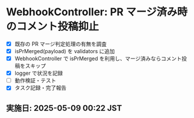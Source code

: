 # WebhookController: PR マージ済み時のコメント投稿抑止

- [x] 既存の PR マージ判定処理の有無を調査
- [x] isPrMerged(payload) を validators に追加
- [x] WebhookController で isPrMerged を利用し、マージ済みならコメント投稿をスキップ
- [x] logger で状況を記録
- [ ] 動作検証・テスト
- [x] タスク記録・完了報告

## 実施日: 2025-05-09 00:22 JST
